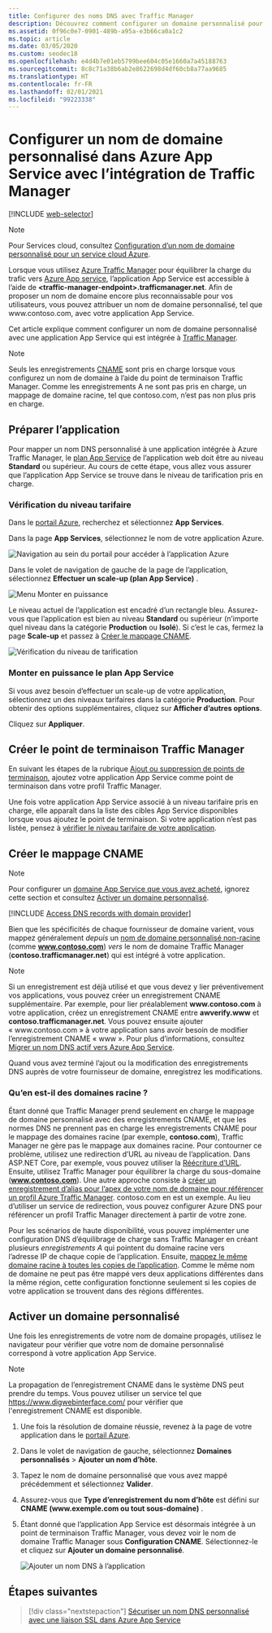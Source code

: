 ```yaml
---
title: Configurer des noms DNS avec Traffic Manager
description: Découvrez comment configurer un domaine personnalisé pour une application Azure App Service qui s’intègre à Traffic Manager pour l’équilibrage de charge.
ms.assetid: 0f96c0e7-0901-489b-a95a-e3b66ca0a1c2
ms.topic: article
ms.date: 03/05/2020
ms.custom: seodec18
ms.openlocfilehash: e4d4b7e01eb5799bee604c05e1660a7a45188763
ms.sourcegitcommit: 8c8c71a38b6ab2e8622698d4df60cb8a77aa9685
ms.translationtype: HT
ms.contentlocale: fr-FR
ms.lasthandoff: 02/01/2021
ms.locfileid: "99223338"
---
```

# <a name="configure-a-custom-domain-name-in-azure-app-service-with-traffic-manager-integration"></a>Configurer un nom de domaine personnalisé dans Azure App Service avec l’intégration de Traffic Manager

[!INCLUDE [web-selector](../../includes/websites-custom-domain-selector.md)]

> [!NOTE]
> Pour Services cloud, consultez [Configuration d’un nom de domaine personnalisé pour un service cloud Azure](../cloud-services/cloud-services-custom-domain-name-portal.md).

Lorsque vous utilisez [Azure Traffic Manager](../traffic-manager/index.yml) pour équilibrer la charge du trafic vers [Azure App service](overview.md), l’application App Service est accessible à l’aide de **\<traffic-manager-endpoint>.trafficmanager.net**. Afin de proposer un nom de domaine encore plus reconnaissable pour vos utilisateurs, vous pouvez attribuer un nom de domaine personnalisé, tel que www\.contoso.com, avec votre application App Service.

Cet article explique comment configurer un nom de domaine personnalisé avec une application App Service qui est intégrée à [Traffic Manager](../traffic-manager/traffic-manager-overview.md).

> [!NOTE]
> Seuls les enregistrements [CNAME](https://en.wikipedia.org/wiki/CNAME_record) sont pris en charge lorsque vous configurez un nom de domaine à l’aide du point de terminaison Traffic Manager. Comme les enregistrements A ne sont pas pris en charge, un mappage de domaine racine, tel que contoso.com, n’est pas non plus pris en charge.
> 

## <a name="prepare-the-app"></a>Préparer l’application

Pour mapper un nom DNS personnalisé à une application intégrée à Azure Traffic Manager, le [plan App Service](https://azure.microsoft.com/pricing/details/app-service/) de l’application web doit être au niveau **Standard** ou supérieur. Au cours de cette étape, vous allez vous assurer que l’application App Service se trouve dans le niveau de tarification pris en charge.

### <a name="check-the-pricing-tier"></a>Vérification du niveau tarifaire

Dans le [portail Azure](https://portal.azure.com), recherchez et sélectionnez **App Services**.

Dans la page **App Services**, sélectionnez le nom de votre application Azure.

![Navigation au sein du portail pour accéder à l’application Azure](./media/app-service-web-tutorial-custom-domain/select-app.png)

Dans le volet de navigation de gauche de la page de l’application, sélectionnez **Effectuer un scale-up (plan App Service)** .

![Menu Monter en puissance](./media/app-service-web-tutorial-custom-domain/scale-up-menu.png)

Le niveau actuel de l’application est encadré d’un rectangle bleu. Assurez-vous que l’application est bien au niveau **Standard** ou supérieur (n’importe quel niveau dans la catégorie **Production** ou **Isolé**). Si c’est le cas, fermez la page **Scale-up** et passez à [Créer le mappage CNAME](#create-the-cname-mapping).

![Vérification du niveau de tarification](./media/app-service-web-tutorial-custom-domain/check-pricing-tier.png)

### <a name="scale-up-the-app-service-plan"></a>Monter en puissance le plan App Service

Si vous avez besoin d’effectuer un scale-up de votre application, sélectionnez un des niveaux tarifaires dans la catégorie **Production**. Pour obtenir des options supplémentaires, cliquez sur **Afficher d’autres options**.

Cliquez sur **Appliquer**.

## <a name="create-traffic-manager-endpoint"></a>Créer le point de terminaison Traffic Manager

En suivant les étapes de la rubrique [Ajout ou suppression de points de terminaison](../traffic-manager/traffic-manager-manage-endpoints.md), ajoutez votre application App Service comme point de terminaison dans votre profil Traffic Manager.

Une fois votre application App Service associé à un niveau tarifaire pris en charge, elle apparaît dans la liste des cibles App Service disponibles lorsque vous ajoutez le point de terminaison. Si votre application n’est pas listée, pensez à [vérifier le niveau tarifaire de votre application](#prepare-the-app).

## <a name="create-the-cname-mapping"></a>Créer le mappage CNAME
> [!NOTE]
> Pour configurer un [domaine App Service que vous avez acheté](manage-custom-dns-buy-domain.md), ignorez cette section et consultez [Activer un domaine personnalisé](#enable-custom-domain).
> 

[!INCLUDE [Access DNS records with domain provider](../../includes/app-service-web-access-dns-records-no-h.md)]

Bien que les spécificités de chaque fournisseur de domaine varient, vous mappez généralement *depuis* un [nom de domaine personnalisé non-racine](#what-about-root-domains) (comme **www.contoso.com**) *vers* le nom de domaine Traffic Manager (**contoso.trafficmanager.net**) qui est intégré à votre application. 

> [!NOTE]
> Si un enregistrement est déjà utilisé et que vous devez y lier préventivement vos applications, vous pouvez créer un enregistrement CNAME supplémentaire. Par exemple, pour lier préalablement **www\.contoso.com** à votre application, créez un enregistrement CNAME entre **awverify.www** et **contoso.trafficmanager.net**. Vous pouvez ensuite ajouter « www\.contoso.com » à votre application sans avoir besoin de modifier l’enregistrement CNAME « www ». Pour plus d’informations, consultez [Migrer un nom DNS actif vers Azure App Service](manage-custom-dns-migrate-domain.md).

Quand vous avez terminé l’ajout ou la modification des enregistrements DNS auprès de votre fournisseur de domaine, enregistrez les modifications.

### <a name="what-about-root-domains"></a>Qu’en est-il des domaines racine ?

Étant donné que Traffic Manager prend seulement en charge le mappage de domaine personnalisé avec des enregistrements CNAME, et que les normes DNS ne prennent pas en charge les enregistrements CNAME pour le mappage des domaines racine (par exemple, **contoso.com**), Traffic Manager ne gère pas le mappage aux domaines racine. Pour contourner ce problème, utilisez une redirection d’URL au niveau de l’application. Dans ASP.NET Core, par exemple, vous pouvez utiliser la [Réécriture d’URL](/aspnet/core/fundamentals/url-rewriting). Ensuite, utilisez Traffic Manager pour équilibrer la charge du sous-domaine (**www.contoso.com**). Une autre approche consiste à [créer un enregistrement d’alias pour l’apex de votre nom de domaine pour référencer un profil Azure Traffic Manager](https://docs.microsoft.com/azure/dns/tutorial-alias-tm). contoso.com en est un exemple. Au lieu d’utiliser un service de redirection, vous pouvez configurer Azure DNS pour référencer un profil Traffic Manager directement à partir de votre zone. 

Pour les scénarios de haute disponibilité, vous pouvez implémenter une configuration DNS d’équilibrage de charge sans Traffic Manager en créant plusieurs *enregistrements A* qui pointent du domaine racine vers l’adresse IP de chaque copie de l’application. Ensuite, [mappez le même domaine racine à toutes les copies de l’application](app-service-web-tutorial-custom-domain.md#map-an-a-record). Comme le même nom de domaine ne peut pas être mappé vers deux applications différentes dans la même région, cette configuration fonctionne seulement si les copies de votre application se trouvent dans des régions différentes.

## <a name="enable-custom-domain"></a>Activer un domaine personnalisé
Une fois les enregistrements de votre nom de domaine propagés, utilisez le navigateur pour vérifier que votre nom de domaine personnalisé correspond à votre application App Service.

> [!NOTE]
> La propagation de l’enregistrement CNAME dans le système DNS peut prendre du temps. Vous pouvez utiliser un service tel que <a href="https://www.digwebinterface.com/">https://www.digwebinterface.com/</a> pour vérifier que l'enregistrement CNAME est disponible.
> 
> 

1. Une fois la résolution de domaine réussie, revenez à la page de votre application dans le [portail Azure](https://portal.azure.com).
2. Dans le volet de navigation de gauche, sélectionnez **Domaines personnalisés** > **Ajouter un nom d’hôte**.
4. Tapez le nom de domaine personnalisé que vous avez mappé précédemment et sélectionnez **Valider**.
5. Assurez-vous que **Type d’enregistrement du nom d’hôte** est défini sur **CNAME (www\.exemple.com ou tout sous-domaine)** .

6. Étant donné que l’application App Service est désormais intégrée à un point de terminaison Traffic Manager, vous devez voir le nom de domaine Traffic Manager sous **Configuration CNAME**. Sélectionnez-le et cliquez sur **Ajouter un domaine personnalisé**.

    ![Ajouter un nom DNS à l’application](./media/configure-domain-traffic-manager/enable-traffic-manager-domain.png)

## <a name="next-steps"></a>Étapes suivantes

> [!div class="nextstepaction"]
> [Sécuriser un nom DNS personnalisé avec une liaison SSL dans Azure App Service](configure-ssl-bindings.md)
